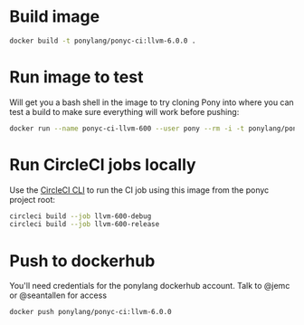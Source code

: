 # Build image

```bash
docker build -t ponylang/ponyc-ci:llvm-6.0.0 .
```

# Run image to test

Will get you a bash shell in the image to try cloning Pony into where you can test a build to make sure everything will work before pushing:

```bash
docker run --name ponyc-ci-llvm-600 --user pony --rm -i -t ponylang/ponyc-ci:llvm-6.0.0 bash
```

# Run CircleCI jobs locally

Use the [CircleCI CLI](https://circleci.com/docs/2.0/local-cli/) to run the CI job using this image
from the ponyc project root:

```bash
circleci build --job llvm-600-debug
circleci build --job llvm-600-release
```

# Push to dockerhub

You'll need credentials for the ponylang dockerhub account. Talk to @jemc or @seantallen for access

```bash
docker push ponylang/ponyc-ci:llvm-6.0.0
```
